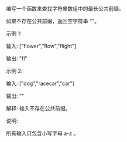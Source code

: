 编写一个函数来查找字符串数组中的最长公共前缀。

如果不存在公共前缀，返回空字符串 ""。

示例 1:

输入: ["flower","flow","flight"]

输出: "fl"

示例 2:

输入: ["dog","racecar","car"]

输出: ""

解释: 输入不存在公共前缀。

说明:

所有输入只包含小写字母 a-z 。
